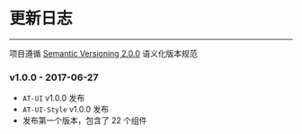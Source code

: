 
# 更新日志

----

项目遵循 [Semantic Versioning 2.0.0](http://semver.org/lang/zh-CN/) 语义化版本规范

### v1.0.0 - 2017-06-27

- `AT-UI` v1.0.0 发布
- `AT-UI-Style` v1.0.0 发布
- 发布第一个版本，包含了 22 个组件
